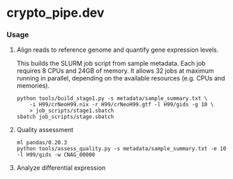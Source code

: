 # crypto_pipe.dev

### Usage
1. Align reads to reference genome and quantify gene expression levels.

	This builds the SLURM job script from sample metadata. Each job requires 8 CPUs and 24GB of memory. It allows 32 jobs at maximum running in parallel, depending on the available resources (e.g. CPUs and memories). 

	```
	python tools/build_stage1.py -s metadata/sample_summary.txt \
		-i H99/crNeoH99.nix -r H99/crNeoH99.gtf -l H99/gids -g 10 \
		> job_scripts/stage1.sbatch
	sbatch job_scripts/stage.sbatch
	```

2. Quality assessment

	```
	ml pandas/0.20.3
	python tools/assess_quality.py -s metadata/sample_summary.txt -e 10 -l H99/gids -w CNAG_00000
	```

3. Analyze differential expression  


